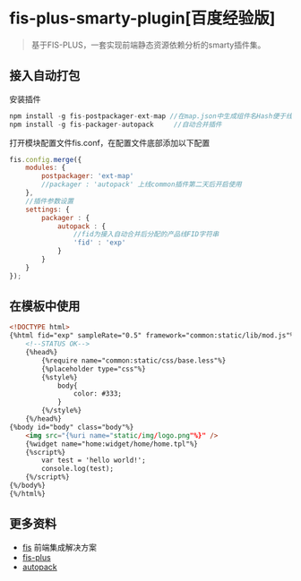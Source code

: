 # fis-plus-smarty-plugin[百度经验版]

>基于FIS-PLUS，一套实现前端静态资源依赖分析的smarty插件集。

## 接入自动打包

安装插件

```javascript
npm install -g fis-postpackager-ext-map //在map.json中生成组件名Hash便于线上统计
npm install -g fis-packager-autopack     //自动合并插件
```

打开模块配置文件fis.conf，在配置文件底部添加以下配置

```javascript
fis.config.merge({
    modules: {
        postpackager: 'ext-map'
        //packager : 'autopack' 上线common插件第二天后开启使用
    },
    //插件参数设置
    settings: {
        packager : {
            autopack : {
                //fid为接入自动合并后分配的产品线FID字符串
                'fid' : 'exp'  
            }
        }
    }
});
```

## 在模板中使用

```html
<!DOCTYPE html>
{%html fid="exp" sampleRate="0.5" framework="common:static/lib/mod.js"%}
    <!--STATUS OK-->
    {%head%}
        {%require name="common:static/css/base.less"%}
        {%placeholder type="css"%}
        {%style%}
            body{
                color: #333;
            }
        {%/style%}
    {%/head%}
{%body id="body" class="body"%}
    <img src="{%uri name="static/img/logo.png"%}" />
    {%widget name="home:widget/home/home.tpl"%}
    {%script%}
        var test = 'hello world!';
        console.log(test);
    {%/script%}
{%/body%}
{%/html%}
```
## 更多资料

* [fis](https://github.com/fex-team/fis) 前端集成解决方案
* [fis-plus](https://github.com/fex-team/fis-plus)
* [autopack](http://solar.baidu.com/autopack/doc)
